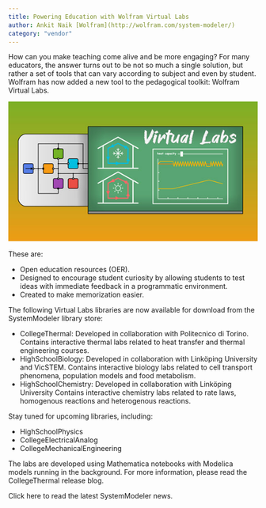 ```yaml
---
title: Powering Education with Wolfram Virtual Labs
author: Ankit Naik [Wolfram](http://wolfram.com/system-modeler/)
category: "vendor"
---
```


How can you make teaching come alive and be more engaging? For many educators, the answer turns out to be not so much a single solution, but rather a set of tools that can vary according to subject and even by student. Wolfram has now added a new tool to the pedagogical toolkit: Wolfram Virtual Labs.

![alt text](SystemModeler-VirtualLabs.jpg "Powering Education with Wolfram Virtual Labs")

These are:

- Open education resources (OER).
- Designed to encourage student curiosity by allowing students to test ideas with immediate feedback in a programmatic environment.
- Created to make memorization easier.

The following Virtual Labs libraries are now available for download from the SystemModeler library store:

- CollegeThermal: Developed in collaboration with Politecnico di Torino. Contains interactive thermal labs related to heat transfer and thermal engineering courses.
- HighSchoolBiology: Developed in collaboration with Linköping University and VicSTEM. Contains interactive biology labs related to cell transport phenomena, population models and food metabolism.
- HighSchoolChemistry: Developed in collaboration with Linköping University Contains interactive chemistry labs related to rate laws, homogenous reactions and heterogenous reactions.

Stay tuned for upcoming libraries, including:

- HighSchoolPhysics
- CollegeElectricalAnalog
- CollegeMechanicalEngineering

The labs are developed using Mathematica notebooks with Modelica models running in the background. For more information, please read the CollegeThermal release blog.

 Click here to read the latest SystemModeler news.
